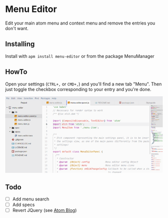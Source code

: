 # Menu Editor

Edit your main atom menu and context menu and remove the entries you don't want.

## Installing

Install with `apm install menu-editor` or from the package MenuManager

## HowTo

Open your settings (`CTRL+,` or `CMD+,`) and you'll find a new tab "Menu".
Then just toggle the checkbox corresponding to your entry and you're done.

![screenshot](https://github.com/rapgenic/menu-editor/raw/master/screenshots/screen.gif)

## Todo

- [ ] Add menu search
- [ ] Add specs 
- [ ] Revert JQuery (see [Atom Blog](http://blog.atom.io/2017/04/12/atom-1-16.html#farewell-to-jquery))
